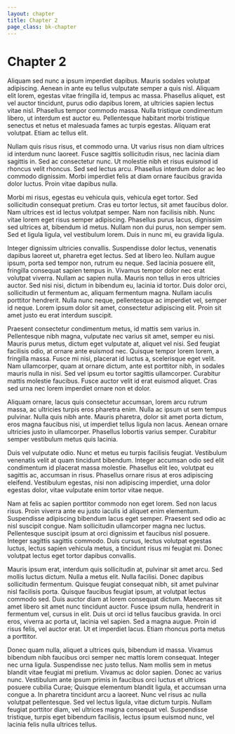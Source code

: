 ```yaml
---
layout: chapter
title: Chapter 2
page_class: bk-chapter
---
```


# Chapter 2

Aliquam sed nunc a ipsum imperdiet dapibus. Mauris sodales volutpat adipiscing. Aenean in ante eu tellus vulputate semper a quis nisl. Aliquam elit lorem, egestas vitae fringilla id, tempus ac massa. Phasellus aliquet, est vel auctor tincidunt, purus odio dapibus lorem, at ultricies sapien lectus vitae nisl. Phasellus tempor commodo massa. Nulla tristique condimentum libero, ut interdum est auctor eu. Pellentesque habitant morbi tristique senectus et netus et malesuada fames ac turpis egestas. Aliquam erat volutpat. Etiam ac tellus elit.

Nullam quis risus risus, et commodo urna. Ut varius risus non diam ultrices id interdum nunc laoreet. Fusce sagittis sollicitudin risus, nec lacinia diam sagittis in. Sed ac consectetur nunc. Ut molestie nibh et risus euismod id rhoncus velit rhoncus. Sed sed lectus arcu. Phasellus interdum dolor ac leo commodo dignissim. Morbi imperdiet felis at diam ornare faucibus gravida dolor luctus. Proin vitae dapibus nulla.

Morbi mi risus, egestas eu vehicula quis, vehicula eget tortor. Sed sollicitudin consequat pretium. Cras eu tortor lectus, sit amet faucibus dolor. Nam ultrices est id lectus volutpat semper. Nam non facilisis nibh. Nunc vitae lorem eget risus semper adipiscing. Phasellus purus lacus, dignissim sed ultrices at, bibendum id metus. Nullam non dui purus, non semper sem. Sed et ligula ligula, vel vestibulum lorem. Duis in nunc mi, eu gravida ligula.

Integer dignissim ultricies convallis. Suspendisse dolor lectus, venenatis dapibus laoreet ut, pharetra eget lectus. Sed at libero leo. Nullam augue ipsum, porta sed tempor non, rutrum eu neque. Sed lacinia posuere elit, fringilla consequat sapien tempus in. Vivamus tempor dolor nec erat volutpat viverra. Nullam ac sapien nulla. Mauris non tellus in eros ultricies auctor. Sed nisi nisi, dictum in bibendum eu, lacinia id tortor. Duis dolor orci, sollicitudin ut fermentum ac, aliquam fermentum magna. Nullam iaculis porttitor hendrerit. Nulla nunc neque, pellentesque ac imperdiet vel, semper id neque. Lorem ipsum dolor sit amet, consectetur adipiscing elit. Proin sit amet justo eu erat interdum suscipit.

Praesent consectetur condimentum metus, id mattis sem varius in. Pellentesque nibh magna, vulputate nec varius sit amet, semper eu nisi. Mauris purus metus, dictum eget vulputate at, aliquet vel nisi. Sed feugiat facilisis odio, at ornare ante euismod nec. Quisque tempor lorem lorem, a fringilla massa. Fusce mi nisi, placerat id luctus a, scelerisque eget velit. Nam ullamcorper, quam at ornare dictum, ante est porttitor nibh, in sodales mauris nulla in nisi. Sed vel ipsum eu tortor sagittis ullamcorper. Curabitur mattis molestie faucibus. Fusce auctor velit id erat euismod aliquet. Cras sed urna nec lorem imperdiet ornare non et dolor.

Aliquam ornare, lacus quis consectetur accumsan, lorem arcu rutrum massa, ac ultricies turpis eros pharetra enim. Nulla ac ipsum ut sem tempus pulvinar. Nulla quis nibh ante. Mauris pharetra, dolor sit amet porta dictum, eros magna faucibus nisi, ut imperdiet tellus ligula non lacus. Aenean ornare ultricies justo in ullamcorper. Phasellus lobortis varius semper. Curabitur semper vestibulum metus quis lacinia.

Duis vel vulputate odio. Nunc et metus eu turpis facilisis feugiat. Vestibulum venenatis velit at quam tincidunt bibendum. Integer accumsan odio sed elit condimentum id placerat massa molestie. Phasellus elit leo, volutpat eu sagittis ac, accumsan in risus. Phasellus ornare risus at eros adipiscing eleifend. Vestibulum egestas, nisi non adipiscing imperdiet, urna dolor egestas dolor, vitae vulputate enim tortor vitae neque.

Nam at felis ac sapien porttitor commodo non eget lorem. Sed non lacus risus. Proin viverra ante eu justo iaculis id aliquet enim elementum. Suspendisse adipiscing bibendum lacus eget semper. Praesent sed odio ac nisl suscipit congue. Nam sollicitudin ullamcorper magna nec luctus. Pellentesque suscipit ipsum at orci dignissim et faucibus nisl posuere. Integer sagittis sagittis commodo. Duis cursus, lectus volutpat egestas luctus, lectus sapien vehicula metus, a tincidunt risus mi feugiat mi. Donec volutpat lectus eget tortor dapibus convallis.

Mauris ipsum erat, interdum quis sollicitudin at, pulvinar sit amet arcu. Sed mollis luctus dictum. Nulla a metus elit. Nulla facilisi. Donec dapibus sollicitudin fermentum. Quisque feugiat consequat nibh, sit amet pulvinar nisl facilisis porta. Quisque faucibus feugiat ipsum, at volutpat lectus commodo sed. Duis auctor diam at lorem consequat dictum. Maecenas sit amet libero sit amet nunc tincidunt auctor. Fusce ipsum nulla, hendrerit in fermentum vel, cursus in elit. Duis ut orci id tellus faucibus gravida. In orci eros, viverra ac porta ut, lacinia vel sapien. Sed a magna augue. Proin id risus felis, vel auctor erat. Ut et imperdiet lacus. Etiam rhoncus porta metus a porttitor.

Donec quam nulla, aliquet a ultrices quis, bibendum id massa. Vivamus bibendum nibh faucibus orci semper nec mattis lorem consequat. Integer nec urna ligula. Suspendisse nec justo tellus. Nam mollis sem in metus blandit vitae feugiat mi pretium. Vivamus ac dolor sapien. Donec ac varius nunc. Vestibulum ante ipsum primis in faucibus orci luctus et ultrices posuere cubilia Curae; Quisque elementum blandit ligula, et accumsan urna congue a. In pharetra tincidunt arcu a laoreet. Nunc vel risus ac nulla volutpat pellentesque. Sed vel lectus ligula, vitae dictum turpis. Nullam feugiat porttitor diam, vel ultrices magna consequat vel. Suspendisse tristique, turpis eget bibendum facilisis, lectus ipsum euismod nunc, vel lacinia felis nulla ultrices tellus.
